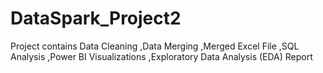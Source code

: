 # DataSpark_Project2
Project contains Data Cleaning ,Data Merging ,Merged Excel File ,SQL Analysis ,Power BI Visualizations ,Exploratory Data Analysis (EDA) Report
